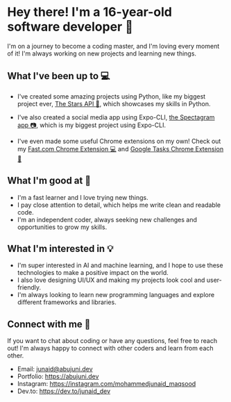 # Hey there! I'm a 16-year-old software developer 🚀

I'm on a journey to become a coding master, and I'm loving every moment of it! I'm always working on new projects and learning new things.

## What I've been up to 💻

- I've created some amazing projects using Python, like my biggest project ever, [The Stars API 🌟](https://github.com/junaidcodingmaster/Stars-API), which showcases my skills in Python.

- I've also created a social media app using Expo-CLI, [the Spectagram app 📷](https://github.com/junaidcodingmaster/Spectagram-App), which is my biggest project using Expo-CLI.

- I've even made some useful Chrome extensions on my own! Check out my [Fast.com Chrome Extension 💻](https://github.com/junaidcodingmaster/Fast.com-Chrome-Extension) and [Google Tasks Chrome Extension 📝](https://github.com/junaidcodingmaster/Google-Tasks-Chrome-Extension)

## What I'm good at 💪

- I'm a fast learner and I love trying new things.
- I pay close attention to detail, which helps me write clean and readable code.
- I'm an independent coder, always seeking new challenges and opportunities to grow my skills.

## What I'm interested in 💡

- I'm super interested in AI and machine learning, and I hope to use these technologies to make a positive impact on the world.
- I also love designing UI/UX and making my projects look cool and user-friendly.
- I'm always looking to learn new programming languages and explore different frameworks and libraries.

## Connect with me 🤝

If you want to chat about coding or have any questions, feel free to reach out! I'm always happy to connect with other coders and learn from each other.

- Email: junaid@abujuni.dev
- Portfolio: https://abujuni.dev
- Instagram: https://instagram.com/mohammedjunaid_maqsood
- Dev.to: https://dev.to/junaid_dev
